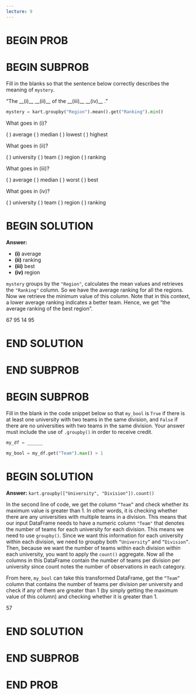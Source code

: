 ```yaml
---
lecture: 9
---
```


# BEGIN PROB

# BEGIN SUBPROB

Fill in the blanks so that the sentence below correctly describes the meaning of
`mystery`.

“The \_\_(i)\_\_  \_\_(ii)\_\_ of the \_\_(iii)\_\_ \_\_(iv)\_\_ .”

```py 
mystery = kart.groupby("Region").mean().get("Ranking").min()
```

What goes in (i)?

( ) average
( ) median
( ) lowest
( ) highest

What goes in (ii)?

( ) university
( ) team
( ) region
( ) ranking

What goes in (iii)?

( ) average
( ) median
( ) worst
( ) best

What goes in (iv)?

( ) university
( ) team
( ) region
( ) ranking

# BEGIN SOLUTION

**Answer:**

- **\(i\)** average
- **\(ii\)** ranking
- **\(iii\)** best
- **\(iv\)** region

`mystery` groups by the `"Region"`, calculates the mean values and retrieves the `"Ranking"` column. So we have the average ranking for all the regions. Now we retrieve the minimum value of this column. Note that in this context, a lower average ranking indicates a better team. Hence, we get “the average ranking of the best region”. 

<average>67</average>
<average>95</average>
<average>14</average>
<average>95</average>


# END SOLUTION

# END SUBPROB

# BEGIN SUBPROB

Fill in the blank in the code snippet below so that `my_bool` is `True` if there is
at least one university with two teams in the same division, and `False` if there are no
universities with two teams in the same division. Your answer must include the use of
`.groupby()` in order to receive credit.


```py 
my_df = ______
```
```py 
my_bool = my_df.get("Team").max() > 1
```

# BEGIN SOLUTION

**Answer:** `kart.groupby(["University", "Division"]).count()`

In the second line of code, we get the column `“Team”` and check whether its maximum value is greater than 1. In other words, it is checking whether there are any universities with multiple teams in a division. This means that our input DataFrame needs to have a numeric column `"Team"` that denotes the number of teams for each university for each division. This means we need to use `groupby()`. Since we want this information for each university within each division, we need to groupby both `“University”` and `“Division”`. Then, because we want the number of teams within each division within each university, you want to apply the `count()` aggregate. Now all the columns in this DataFrame contain the number of teams per division per university since count notes the number of observations in each category. 

From here, `my_bool` can take this transformed DataFrame, get the `“Team”` column that contains the number of teams per division per university and check if any of them are greater than 1 (by simply getting the maximum value of this column) and checking whether it is greater than 1.

<average>57</average>

# END SOLUTION
# END SUBPROB


# END PROB

